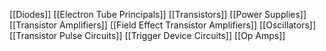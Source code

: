 [[Diodes]]
[[Electron Tube Principals]]
[[Transistors]]
[[Power Supplies]]
[[Transistor Amplifiers]]
[[Field Effect Transistor Amplifiers]]
[[Oscillators]]
[[Transistor Pulse Circuits]]
[[Trigger Device Circuits]]
[[Op Amps]]